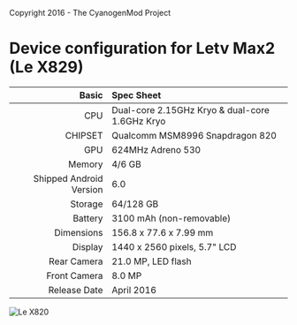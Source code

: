 Copyright 2016 - The CyanogenMod Project

Device configuration for Letv Max2 (Le X829)
=====================================

Basic   | Spec Sheet
-------:|:-------------------------
CPU     | Dual-core 2.15GHz Kryo & dual-core 1.6GHz Kryo
CHIPSET | Qualcomm MSM8996 Snapdragon 820
GPU     | 624MHz Adreno 530
Memory  | 4/6 GB
Shipped Android Version | 6.0
Storage | 64/128 GB
Battery | 3100 mAh (non-removable)
Dimensions | 156.8 x 77.6 x 7.99 mm
Display | 1440 x 2560 pixels, 5.7" LCD
Rear Camera  | 21.0 MP, LED flash
Front Camera | 8.0 MP
Release Date | April 2016

![Le X820](http://img2.hdletv.com/file/20160905/default/12511498927079974 "Le X829")
